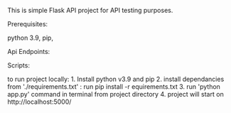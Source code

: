 This is simple Flask API project for API  testing purposes.

Prerequisites: 

python 3.9,
pip,


Api Endpoints:


Scripts:

to run project locally:
    1.  Install python v3.9 and pip
    2.  install dependancies from   './requirements.txt' :
         run pip install -r equirements.txt
    3. run 'python app.py' command in terminal from project directory
    4. project will start on  http://localhost:5000/
